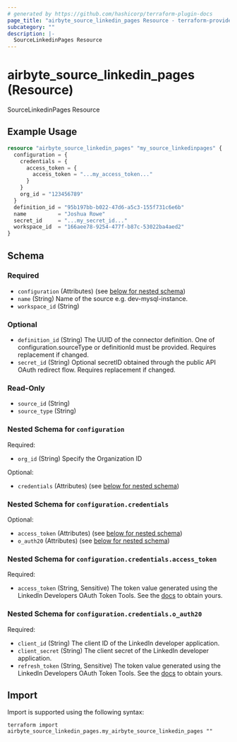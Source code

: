 ```yaml
---
# generated by https://github.com/hashicorp/terraform-plugin-docs
page_title: "airbyte_source_linkedin_pages Resource - terraform-provider-airbyte"
subcategory: ""
description: |-
  SourceLinkedinPages Resource
---
```


# airbyte_source_linkedin_pages (Resource)

SourceLinkedinPages Resource

## Example Usage

```terraform
resource "airbyte_source_linkedin_pages" "my_source_linkedinpages" {
  configuration = {
    credentials = {
      access_token = {
        access_token = "...my_access_token..."
      }
    }
    org_id = "123456789"
  }
  definition_id = "95b197bb-b022-47d6-a5c3-155f731c6e6b"
  name          = "Joshua Rowe"
  secret_id     = "...my_secret_id..."
  workspace_id  = "166aee78-9254-477f-b87c-53022ba4aed2"
}
```

<!-- schema generated by tfplugindocs -->
## Schema

### Required

- `configuration` (Attributes) (see [below for nested schema](#nestedatt--configuration))
- `name` (String) Name of the source e.g. dev-mysql-instance.
- `workspace_id` (String)

### Optional

- `definition_id` (String) The UUID of the connector definition. One of configuration.sourceType or definitionId must be provided. Requires replacement if changed.
- `secret_id` (String) Optional secretID obtained through the public API OAuth redirect flow. Requires replacement if changed.

### Read-Only

- `source_id` (String)
- `source_type` (String)

<a id="nestedatt--configuration"></a>
### Nested Schema for `configuration`

Required:

- `org_id` (String) Specify the Organization ID

Optional:

- `credentials` (Attributes) (see [below for nested schema](#nestedatt--configuration--credentials))

<a id="nestedatt--configuration--credentials"></a>
### Nested Schema for `configuration.credentials`

Optional:

- `access_token` (Attributes) (see [below for nested schema](#nestedatt--configuration--credentials--access_token))
- `o_auth20` (Attributes) (see [below for nested schema](#nestedatt--configuration--credentials--o_auth20))

<a id="nestedatt--configuration--credentials--access_token"></a>
### Nested Schema for `configuration.credentials.access_token`

Required:

- `access_token` (String, Sensitive) The token value generated using the LinkedIn Developers OAuth Token Tools. See the <a href="https://docs.airbyte.com/integrations/sources/linkedin-pages/">docs</a> to obtain yours.


<a id="nestedatt--configuration--credentials--o_auth20"></a>
### Nested Schema for `configuration.credentials.o_auth20`

Required:

- `client_id` (String) The client ID of the LinkedIn developer application.
- `client_secret` (String) The client secret of the LinkedIn developer application.
- `refresh_token` (String, Sensitive) The token value generated using the LinkedIn Developers OAuth Token Tools. See the <a href="https://docs.airbyte.com/integrations/sources/linkedin-pages/">docs</a> to obtain yours.

## Import

Import is supported using the following syntax:

```shell
terraform import airbyte_source_linkedin_pages.my_airbyte_source_linkedin_pages ""
```
